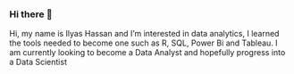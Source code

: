 ### Hi there 👋
Hi, my name is Ilyas Hassan and I’m interested in data analytics, I learned the tools needed to become one such as  R, SQL, Power Bi and Tableau. I am currently looking to become a Data Analyst and hopefully progress into a Data Scientist
